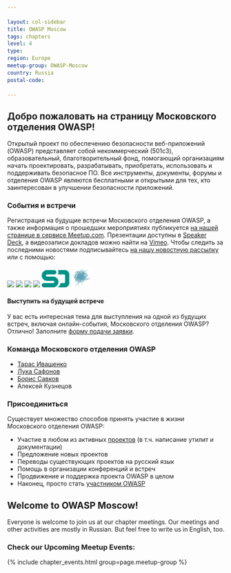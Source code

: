 ```yaml
---

layout: col-sidebar
title: OWASP Moscow
tags: chapters
level: 4
type: 
region: Europe
meetup-group: OWASP-Moscow
country: Russia
postal-code: 

---
```


<!-- rebuild 13 -->
## Добро пожаловать на страницу Московского отделения OWASP!

Открытый проект по обеспечению безопасности веб-приложений (OWASP) представляет собой некоммерческий (501c3), образовательный, благотворительный фонд, помогающий организациям начать проектировать, разрабатывать, приобретать, использовать и поддерживать безопасное ПО. Все инструменты, документы, форумы и отделения OWASP являются бесплатными и открытыми для тех, кто заинтересован в улучшении безопасности приложений.

### События и встречи

Регистрация на будущие встречи Московского отделения OWASP, а также информация о прошедших мероприятиях публикуется [на нашей странице в сервисе Meetup.com](https://www.meetup.com/OWASP-Moscow/). Презентации доступны в [Speaker Deck](https://speakerdeck.com/owaspmoscow), а видеозаписи докладов можно найти на [Vimeo](https://vimeo.com/owaspmoscow). Чтобы следить за последними новостями подписывайтесь [на нашу новостную рассылку](https://groups.google.com/a/owasp.org/group/moscow-chapter/subscribe) или с помощью:

[![](/assets/images/Meetup_48.png)](https://www.meetup.com/OWASP-Moscow/)
[![](/assets/images/Twitter48.png)](https://twitter.com/owasp_moscow)
[![](/assets/images/Telegram_48.png)](https://t.me/OWASP_RU)
[![](/assets/images/Vimeo_48.png)](https://vimeo.com/owaspmoscow)
[![](/assets/images/64px-Speakerdeck_48.png)](https://speakerdeck.com/owaspmoscow)
[![](/assets/images/habr48.png)](https://habr.com/ru/company/owasp/)

#### Выступить на будущей встрече

У вас есть интересная тема для выступления на одной из будущих встреч, включая онлайн-события, Московского отделения OWASP? Отлично! Заполните [форму подачи заявки](https://forms.gle/TbVyXNdobSKMSMZ29).
 
### Команда Московского отделения OWASP

* [Тарас Иващенко](mailto:taras.ivaschenko@owasp.org)
* [Лука Сафонов](mailto:luka.safonov@owasp.org)
* [Борис Савков](mailto:boris.savkov@owasp.org)
* Алексей Кузнецов

### Присоединиться

Существует множество способов принять участие в жизни Московского отделения OWASP:

* Участие в любом из активных [проектов](https://owasp.org/projects/) (в т.ч. написание утилит и документации)
* Предложение новых проектов
* Переводы существующих проектов на русский язык
* Помощь в организации конференций и встреч
* Продвижение и поддержка проекта OWASP в целом
* Наконец, просто стать [участником OWASP](https://owasp.org/membership/)

## Welcome to OWASP Moscow!

Everyone is welcome to join us at our chapter meetings. Our meetings and other activities are mostly in Russian. But feel free to write us in English, too.

### Check our Upcoming Meetup Events:
{% include chapter_events.html group=page.meetup-group %}
